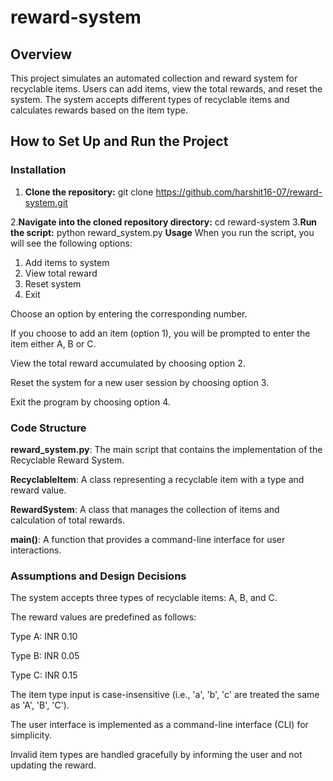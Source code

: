 # reward-system
## Overview
This project simulates an automated collection and reward system for recyclable items. Users can add items, view the total rewards, and reset the system. The system accepts different types of recyclable items and calculates rewards based on the item type.

## How to Set Up and Run the Project
### Installation
1. **Clone the repository:**
   git clone https://github.com/harshit16-07/reward-system.git

 2.**Navigate into the cloned repository directory:**
    cd reward-system
3.**Run the script:**
    python reward_system.py
**Usage**
When you run the script, you will see the following options:
1. Add items to system
2. View total reward
3. Reset system
4. Exit

Choose an option by entering the corresponding number.

If you choose to add an item (option 1), you will be prompted to enter the item either A, B or C.

View the total reward accumulated by choosing option 2.

Reset the system for a new user session by choosing option 3.

Exit the program by choosing option 4.

### Code Structure
**reward_system.py**: The main script that contains the implementation of the Recyclable Reward System.

**RecyclableItem**: A class representing a recyclable item with a type and reward value.

**RewardSystem**: A class that manages the collection of items and calculation of total rewards.

**main()**: A function that provides a command-line interface for user interactions.

### Assumptions and Design Decisions
The system accepts three types of recyclable items: A, B, and C.

The reward values are predefined as follows:

Type A: INR 0.10

Type B: INR 0.05

Type C: INR 0.15

The item type input is case-insensitive (i.e., 'a', 'b', 'c' are treated the same as 'A', 'B', 'C').

The user interface is implemented as a command-line interface (CLI) for simplicity.

Invalid item types are handled gracefully by informing the user and not updating the reward.
   
